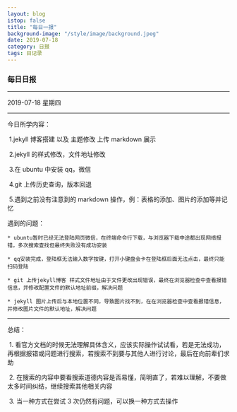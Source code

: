 ```yaml
---
layout: blog
istop: false
title: "每日一报"
background-image: "/style/image/background.jpeg"
date: 2019-07-18
category: 日报
tags: 日记录
---
```


### 每日日报

---

2019-07-18 星期四

---

今日所学内容：

​ 1.jekyll 博客搭建 以及 主题修改 上传 markdown 展示

​ 2.jekyll 的样式修改，文件地址修改

​ 3.在 ubuntu 中安装 qq，微信

​ 4.git 上传历史查询，版本回退

​ 5.遇到之前没有注意到的 markdown 操作，例：表格的添加、图片的添加等并记忆

遇到的问题：

    * ubuntu暂时已经无法登陆网页微信，在终端命令行下载，与浏览器下载中途都出现网络报错，多次搜索查找但最终失败没有成功安装

    * qq安装完成，登陆框无法输入数字按键，打开小键盘会卡在登陆框后面无法点击，最终只能扫码登陆

    * git 上传jekyll博客 样式文件地址由于文件更改出现错误，最终在浏览器检查中查看报错信息，并修改配置文件的默认地址前缀，解决问题

    * jekyll 图片上传后与本地位置不同，导致图片找不到，在在浏览器检查中查看报错信息，并修改图片文件的默认地址，解决问题

---

总结：

​ 1. 看官方文档的时候无法理解具体含义，应该实际操作试试看，若是无法成功，再根据报错或问题进行搜索，若搜索不到要与其他人进行讨论，最后在向前辈们求助

​ 2. 在搜索的内容中要看搜索道德内容是否易懂，简明直了，若难以理解，不要做太多时间纠结，继续搜索其他相关内容

​ 3. 当一种方式在尝试 3 次仍然有问题，可以换一种方式去操作
